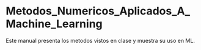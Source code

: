 # Metodos_Numericos_Aplicados_A_Machine_Learning
Este manual presenta los metodos vistos en  clase y muestra su uso en ML.
